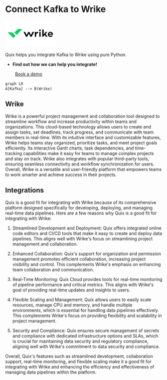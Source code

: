 # Connect Kafka to Wrike

![](./images/logo_1.jpg)

Quix helps you integrate Kafka to Wrike using pure Python.

<div class="grid cards blog-grid-card" markdown>

- __Find out how we can help you integrate!__

    <a class="md-button md-button--primary" href="https://share.hsforms.com/1iW0TmZzKQMChk0lxd_tGiw4yjw2?__hstc=175542013.2303933fbd746c0ac86d9ccbe9bc9100.1728383268831.1729603416735.1729620918855.31&__hssc=175542013.1.1729620918855&__hsfp=2132701734" target="_blank" style="margin:.5rem;">Book a demo</a>

</div>

```mermaid
graph LR
A[Kafka] --> B(Wrike)
```

## Wrike

Wrike is a powerful project management and collaboration tool designed to streamline workflow and increase productivity within teams and organizations. This cloud-based technology allows users to create and assign tasks, set deadlines, track progress, and communicate with team members in real-time. With its intuitive interface and customizable features, Wrike helps teams stay organized, prioritize tasks, and meet project goals efficiently. Its interactive Gantt charts, task dependencies, and time-tracking capabilities make it easy for teams to manage complex projects and stay on track. Wrike also integrates with popular third-party tools, ensuring seamless connectivity and workflow synchronization for users. Overall, Wrike is a versatile and user-friendly platform that empowers teams to work smarter and achieve success in their projects.

## Integrations

Quix is a good fit for integrating with Wrike because of its comprehensive platform designed specifically for developing, deploying, and managing real-time data pipelines. Here are a few reasons why Quix is a good fit for integrating with Wrike:

1. Streamlined Development and Deployment: Quix offers integrated online code editors and CI/CD tools that make it easy to create and deploy data pipelines. This aligns well with Wrike's focus on streamlining project management and collaboration.

2. Enhanced Collaboration: Quix's support for organization and permission management promotes efficient collaboration, increasing project visibility and control. This complements Wrike's emphasis on enhancing team collaboration and communication.

3. Real-Time Monitoring: Quix Cloud provides tools for real-time monitoring of pipeline performance and critical metrics. This aligns with Wrike's goal of providing real-time updates and insights to users.

4. Flexible Scaling and Management: Quix allows users to easily scale resources, manage CPU and memory, and handle multiple environments, which is essential for handling data pipelines effectively. This complements Wrike's focus on providing flexibility and scalability in project management.

5. Security and Compliance: Quix ensures secure management of secrets and compliance with dedicated infrastructure options and SLAs, which is crucial for maintaining data security and regulatory compliance, aligning well with Wrike's commitment to data security and compliance.

Overall, Quix's features such as streamlined development, collaboration support, real-time monitoring, and flexible scaling make it a good fit for integrating with Wrike and enhancing the efficiency and effectiveness of managing data pipelines within the platform.

